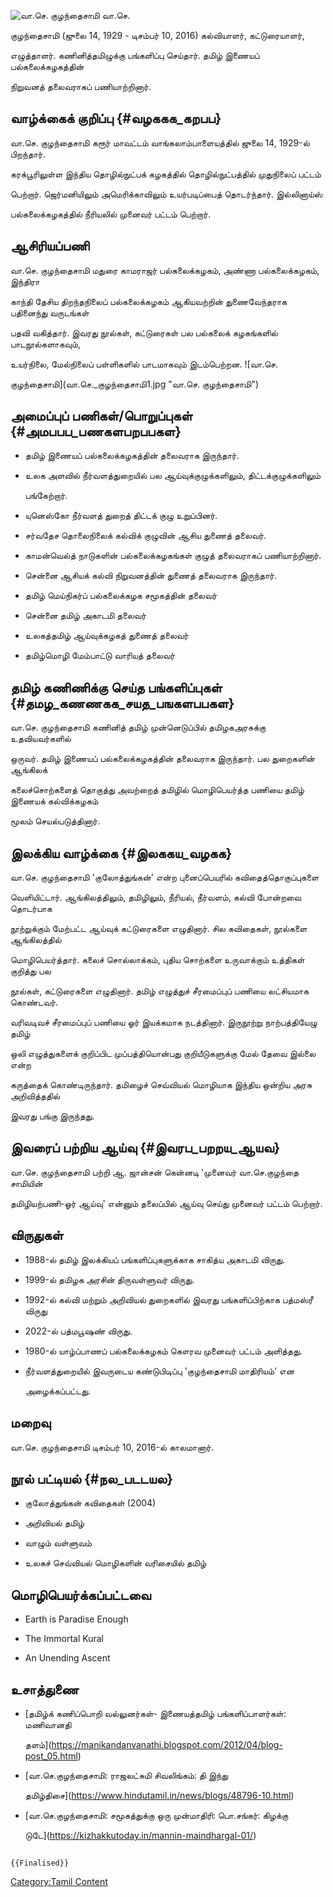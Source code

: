 ![வா.செ. குழந்தைசாமி](வா.செ._குழந்தைசாமி.png "வா.செ. குழந்தைசாமி") வா.செ.
குழந்தைசாமி (ஜுலை 14, 1929 - டிசம்பர் 10, 2016) கல்வியாளர், கட்டுரையாளர்,
எழுத்தாளர். கணினித்தமிழுக்கு பங்களிப்பு செய்தார். தமிழ் இணையப் பல்கலைக்கழகத்தின்
நிறுவனத் தலைவராகப் பணியாற்றினார்.

## வாழ்க்கைக் குறிப்பு {#வழககக_கறபப}

வா.செ. குழந்தைசாமி கரூர் மாவட்டம் வாங்கலாம்பாளையத்தில் ஜுலை 14, 1929-ல் பிறந்தார்.
கரக்பூரிலுள்ள இந்திய தொழில்நுட்பக் கழகத்தில் தொழில்நுட்பத்தில் முதுநிலைப் பட்டம்
பெற்றார். ஜெர்மனியிலும் அமெரிக்காவிலும் உயர்படிப்பைத் தொடர்ந்தார். இல்லினாய்ஸ்
பல்கலைக்கழகத்தில் நீரியலில் முனைவர் பட்டம் பெற்றார்.

## ஆசிரியப்பணி

வா.செ. குழந்தைசாமி மதுரை காமராஜர் பல்கலைக்கழகம், அண்ணா பல்கலைக்கழகம், இந்திரா
காந்தி தேசிய திறந்தநிலைப் பல்கலைக்கழகம் ஆகியவற்றின் துணைவேந்தராக பதினைந்து வருடங்கள்
பதவி வகித்தார். இவரது நூல்கள், கட்டுரைகள் பல பல்கலைக் கழகங்களில் பாடநூல்களாகவும்,
உயர்நிலை, மேல்நிலைப் பள்ளிகளில் பாடமாகவும் இடம்பெற்றன. ![வா.செ.
குழந்தைசாமி](வா.செ._குழந்தைசாமி1.jpg "வா.செ. குழந்தைசாமி")

## அமைப்புப் பணிகள்/பொறுப்புகள் {#அமபபப_பணகளபறபபகள}

-   தமிழ் இணையப் பல்கலைக்கழகத்தின் தலைவராக இருந்தார்.
-   உலக அளவில் நீர்வளத்துறையில் பல ஆய்வுக்குழுக்களிலும், திட்டக்குழுக்களிலும்
    பங்கேற்றார்.
-   யுனெஸ்கோ நீர்வளத் துறைத் திட்டக் குழு உறுப்பினர்.
-   சர்வதேச தொலைநிலைக் கல்விக் குழுவின் ஆசிய துணைத் தலைவர்.
-   காமன்வெல்த் நாடுகளின் பல்கலைக்கழகங்கள் குழுத் தலைவராகப் பணியாற்றினார்.
-   சென்னை ஆசியக் கல்வி நிறுவனத்தின் துணைத் தலைவராக இருந்தார்.
-   தமிழ் மெய்நிகர்ப் பல்கலைக்கழக சமூகத்தின் தலைவர்
-   சென்னை தமிழ் அகாடமி தலைவர்
-   உலகத்தமிழ் ஆய்வுக்கழகத் துணைத் தலைவர்
-   தமிழ்மொழி மேம்பாட்டு வாரியத் தலைவர்

## தமிழ் கணிணிக்கு செய்த பங்களிப்புகள் {#தமழ_கணணகக_சயத_பஙகளபபகள}

வா.செ. குழந்தைசாமி கணினித் தமிழ் முன்னெடுப்பில் தமிழகஅரசுக்கு உதவியவர்களில்
ஒருவர். தமிழ் இணையப் பல்கலைக்கழகத்தின் தலைவராக இருந்தார். பல துறைகளின் ஆங்கிலக்
கலைச்சொற்களைத் தொகுத்து அவற்றைத் தமிழில் மொழிபெயர்த்த பணியை தமிழ் இணையக் கல்விக்கழகம்
மூலம் செயல்படுத்தினார்.

## இலக்கிய வாழ்க்கை {#இலககய_வழகக}

வா.செ. குழந்தைசாமி \'குலோத்துங்கன்\' என்ற புனைப்பெயரில் கவிதைத்தொகுப்புகளை
வெளியிட்டார். ஆங்கிலத்திலும், தமிழிலும், நீரியல், நீர்வளம், கல்வி போன்றவை தொடர்பாக
நூற்றுக்கும் மேற்பட்ட ஆய்வுக் கட்டுரைகளை எழுதினார். சில கவிதைகள், நூல்களை ஆங்கிலத்தில்
மொழிபெயர்த்தார். கலைச் சொல்லாக்கம், புதிய சொற்களை உருவாக்கும் உத்திகள் குறித்து பல
நூல்கள், கட்டுரைகளை எழுதினார். தமிழ் எழுத்துச் சீரமைப்புப் பணியை லட்சியமாக கொண்டவர்.
வரிவடிவச் சீரமைப்புப் பணியை ஓர் இயக்கமாக நடத்தினார். இருநூற்று நாற்பத்தியேழு தமிழ்
ஒலி எழுத்துகளைக் குறிப்பிட முப்பத்தியொன்பது குறியீடுகளுக்கு மேல் தேவை இல்லை என்ற
கருத்தைக் கொண்டிருந்தார். தமிழைச் செவ்வியல் மொழியாக இந்திய ஒன்றிய அரசு அறிவித்ததில்
இவரது பங்கு இருந்தது.

## இவரைப் பற்றிய ஆய்வு {#இவரப_பறறய_ஆயவ}

வா.செ. குழந்தைசாமி பற்றி ஆ. ஜான்சன் கென்னடி \'முனைவர் வா.செ.குழந்தை சாமியின்
தமிழியற்பணி-ஓர் ஆய்வு\' என்னும் தலைப்பில் ஆய்வு செய்து முனைவர் பட்டம் பெற்றார்.

## விருதுகள்

-   1988-ல் தமிழ் இலக்கியப் பங்களிப்புகளுக்காக சாகித்ய அகாடமி விருது.
-   1999-ல் தமிழக அரசின் திருவள்ளுவர் விருது.
-   1992-ல் கல்வி மற்றும் அறிவியல் துறைகளில் இவரது பங்களிப்பிற்காக பத்மஸ்ரீ விருது
-   2022-ல் பத்மபூஷண் விருது.
-   1980-ல் யாழ்ப்பாணப் பல்கலைக்கழகம் கௌரவ முனைவர் பட்டம் அளித்தது.
-   நீர்வளத்துறையில் இவருடைய கண்டுபிடிப்பு \'குழந்தைசாமி மாதிரியம்\' என
    அழைக்கப்பட்டது.

## மறைவு

வா.செ. குழந்தைசாமி டிசம்பர் 10, 2016-ல் காலமானார்.

## நூல் பட்டியல் {#நல_படடயல}

-   குலோத்துங்கன் கவிதைகள் (2004)
-   அறிவியல் தமிழ்
-   வாழும் வள்ளுவம்
-   உலகச் செவ்வியல் மொழிகளின் வரிசையில் தமிழ்

## மொழிபெயர்க்கப்பட்டவை

-   Earth is Paradise Enough
-   The Immortal Kural
-   An Unending Ascent

## உசாத்துணை

-   [தமிழ்க் கணிப்பொறி வல்லுனர்கள்- இணையத்தமிழ் பங்களிப்பாளர்கள்: மணிவானதி
    தளம்](https://manikandanvanathi.blogspot.com/2012/04/blog-post_05.html)
-   [வா.செ.குழந்தைசாமி﻿﻿: ராஜலட்சுமி சிவலிங்கம்: தி இந்து
    தமிழ்திசை](https://www.hindutamil.in/news/blogs/48796-10.html)
-   [வா.செ.குழந்தைசாமி: சமூகத்துக்கு ஒரு முன்மாதிரி: பொ.சங்கர்: கிழக்கு
    டுடே](https://kizhakkutoday.in/mannin-maindhargal-01/)

```{=mediawiki}
{{Finalised}}
```
[Category:Tamil Content](Category:Tamil_Content "wikilink")
